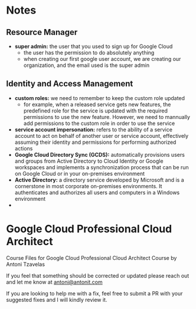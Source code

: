 # Notes

## Resource Manager

- **super admin:** the user that you used to sign up for Google Cloud
  - the user has the permission to do absolutely anything
  - when creating our first google user account, we are creating our organization, and the email used is the super admin

## Identity and Access Management

- **custom roles:** we need to remember to keep the custom role updated
  - for example, when a released service gets new features, the predefined role for the service is updated with the required permissions to use the new feature. However, we need to mannually add permissions to the custom role in order to use the service
- **service account impersonation:** refers to the ability of a service account to act on behalf of another user or service account, effectively assuming their identity and permissions for performing authorized actions
- **Google Cloud Directory Sync (GCDS):** automatically provisions users and groups from Active Directory to Cloud Identity or Google workspaces and implements a synchronization process that can be run on Google Cloud or in your on-premises environment
- **Active Directory:** a directory service developed by Microsoft and is a cornerstone in most corporate on-premises environments. It authenticates and authorizes all users and computers in a Windows environment
- 

# Google Cloud Professional Cloud Architect

Course Files for Google Cloud Professional Cloud Architect Course by Antoni Tzavelas

If you feel that something should be corrected or updated please reach out and let me know at antoni@antonit.com

If you are looking to help me with a fix, feel free to submit a PR with your suggested fixes and I will kindly review it.

